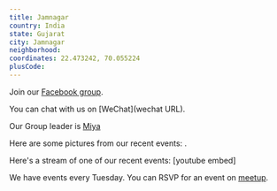 ```yaml
---
title: Jamnagar
country: India
state: Gujarat
city: Jamnagar
neighborhood: 
coordinates: 22.473242, 70.055224
plusCode:
---
```

Join our [Facebook group](https://www.facebook.com/groups/free.code.camp.jamnagar.guj.in).

You can chat with us on [WeChat](wechat URL).

Our Group leader is [Miya](freecodecamp.org/miya)

Here are some pictures from our recent events:
![]().

Here's a stream of one of our recent events:
[youtube embed]

We have events every Tuesday. You can RSVP for an event on [meetup](meetupurl).
